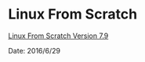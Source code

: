 # Linux From Scratch

[Linux From Scratch Version 7.9](http://lfsbookja.osdn.jp/7.9.ja/)

Date: 2016/6/29
